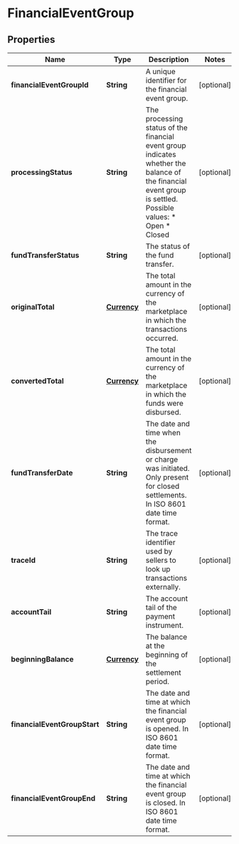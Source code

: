 
# FinancialEventGroup

## Properties
Name | Type | Description | Notes
------------ | ------------- | ------------- | -------------
**financialEventGroupId** | **String** | A unique identifier for the financial event group. |  [optional]
**processingStatus** | **String** | The processing status of the financial event group indicates whether the balance of the financial event group is settled.  Possible values:  * Open  * Closed |  [optional]
**fundTransferStatus** | **String** | The status of the fund transfer. |  [optional]
**originalTotal** | [**Currency**](Currency.md) | The total amount in the currency of the marketplace in which the transactions occurred. |  [optional]
**convertedTotal** | [**Currency**](Currency.md) | The total amount in the currency of the marketplace in which the funds were disbursed. |  [optional]
**fundTransferDate** | **String** | The date and time when the disbursement or charge was initiated. Only present for closed settlements. In ISO 8601 date time format. |  [optional]
**traceId** | **String** | The trace identifier used by sellers to look up transactions externally. |  [optional]
**accountTail** | **String** | The account tail of the payment instrument. |  [optional]
**beginningBalance** | [**Currency**](Currency.md) | The balance at the beginning of the settlement period. |  [optional]
**financialEventGroupStart** | **String** | The date and time at which the financial event group is opened. In ISO 8601 date time format. |  [optional]
**financialEventGroupEnd** | **String** | The date and time at which the financial event group is closed. In ISO 8601 date time format. |  [optional]



